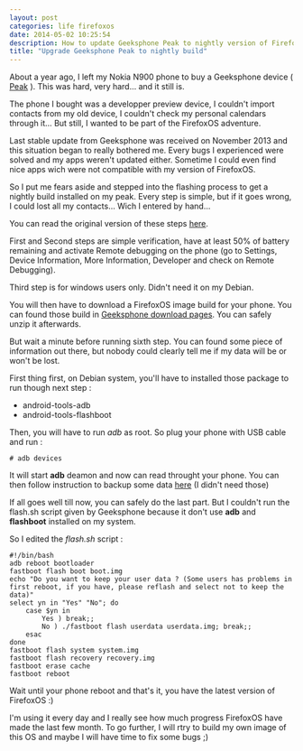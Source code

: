 ```yaml
---
layout: post
categories: life firefoxos
date: 2014-05-02 10:25:54
description: How to update Geeksphone Peak to nightly version of Firefox OS
title: "Upgrade Geeksphone Peak to nightly build"
---
```



About a year ago, I left my Nokia N900 phone to buy a Geeksphone device (
[Peak](http://www.geeksphone.com/other-devices-2/) ). This was hard, very hard… and it still is.

The phone I bought was a developper preview device, I couldn't import contacts from my old device, I couldn't check my
personal calendars through it… But still, I wanted to be part of the FirefoxOS adventure.


Last stable update from Geeksphone was received on November 2013 and this situation began to really bothered me. Every
bugs I experienced were solved and my apps weren't updated either. Sometime I could even find nice apps wich were not
compatible with my version of FirefoxOS.

So I put me fears aside and stepped into the flashing process to get a nightly build installed on my peak. Every step is
simple, but if it goes wrong, I could lost all my contacts… Wich I entered by hand…

You can read the original version of these steps
[here](http://downloads.geeksphone.com/drivers/Manual_flash_geeksphone-eng.txt).

First and Second steps are simple verification, have at least 50% of battery remaining and activate Remote debugging on
the phone (go to Settings, Device Information, More Information, Developer and check on Remote Debugging).

Third step is for windows users only. Didn't need it on my Debian.

You will then have to download a FirefoxOS image build for your phone. You can found those build in
[Geeksphone download pages](http://downloads.geeksphone.com/). You can safely unzip it afterwards.

But wait a minute before running sixth step. You can found some piece of information out there, but nobody could clearly
tell me if my data will be or won't be lost.

First thing first, on Debian system, you'll have to installed those package to run though next step :

* android-tools-adb
* android-tools-flashboot

Then, you will have to run *adb* as root. So plug your phone with USB cable and run :

    # adb devices

It will start **adb** deamon and now can read throught your phone. You can then follow instruction to backup some data
[here](http://firefoxosguide.com/firefox-os/how-to-backup-contacts-on-firefox-os-device-step-by-step-tutorial.html/) (I
didn't need those)

If all goes well till now, you can safely do the last part. But I couldn't run the flash.sh script given by Geeksphone
because it don't use **adb** and **flashboot** installed on my system.

So I edited the *flash.sh* script :

    #!/bin/bash
    adb reboot bootloader
    fastboot flash boot boot.img
    echo "Do you want to keep your user data ? (Some users has problems in first reboot, if you have, please reflash and select not to keep the data)"
    select yn in "Yes" "No"; do
        case $yn in
            Yes ) break;;
            No ) ./fastboot flash userdata userdata.img; break;;
        esac
    done
    fastboot flash system system.img
    fastboot flash recovery recovery.img
    fastboot erase cache
    fastboot reboot

Wait until your phone reboot and that's it, you have the latest version of FirefoxOS :)

I'm using it every day and I really see how much progress FirefoxOS have made the last few month. To go further, I will
rtry to build my own image of this OS and maybe I will have time to fix some bugs ;)
